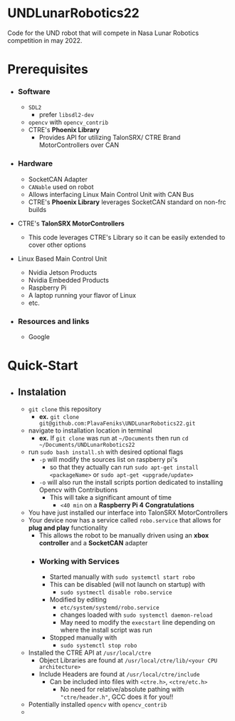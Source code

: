 # UNDLunarRobotics22
Code for the UND robot that will compete in Nasa Lunar Robotics competition in may 2022.

# Prerequisites
 - ### Software
    - `SDL2`
      - prefer `libsdl2-dev`
    - `opencv` with `opencv_contrib`
    - CTRE's **Phoenix Library**
      - Provides API for utilizing TalonSRX/ CTRE Brand MotorControllers over CAN

 - ### Hardware
   - SocketCAN Adapter
    - `CANable` used on robot
    - Allows interfacing Linux Main Control Unit with CAN Bus
    - CTRE's **Phoenix Library** leverages SocketCAN standard on non-frc builds
  - CTRE's **TalonSRX MotorControllers**
    - This code leverages CTRE's Library so it can be easily extended to cover other options
  - Linux Based Main Control Unit
    - Nvidia Jetson Products
    - Nvidia Embedded Products
    - Raspberry Pi
    - A laptop running your flavor of Linux
    - etc.

 - ### Resources and links
   - Google


# Quick-Start
  - ## Instalation
    - `git clone` this repository
      - **ex.** `git clone git@github.com:PlavaFeniks\UNDLunarRobotics22.git`
    - navigate to installation location in terminal
      - **ex.** If `git clone` was run at `~/Documents` then run `cd ~/Documents/UNDLunarRobotics22`
    - run `sudo bash install.sh` with desired optional flags
        - `-p` will modify the sources list on raspberry pi's 
          - so that they actually can run `sudo apt-get install <packageName>` or `sudo apt-get <upgrade/update>`
        - `-o` will also run the install scripts portion dedicated to installing Opencv with Contributions
          - This will take a significant amount of time
            - `<40 min` on a **Raspberry Pi 4**
  **Congratulations** 
    - You have just installed our interface into TalonSRX MotorControllers
    - Your device now has a service called `robo.service` that allows for **plug and play** functionality
      - This allows the robot to be manually driven using an **xbox controller** and a **SocketCAN** adapter
      - ### Working with Services
        - Started manually with
            `sudo systemctl start robo`
        - This can be disabled (will not launch on startup) with 
            - `sudo systmectl disable robo.service`
        - Modified by editing
            - `etc/system/systemd/robo.service`
            - changes loaded with `sudo systemctl daemon-reload`
            - May need to modify the `execstart` line depending on where the install script was run
        - Stopped manually with 
            - `sudo systemctl stop robo`
    - Installed the CTRE API at `/usr/local/ctre`
      - Object Libraries are found at `/usr/local/ctre/lib/<your CPU architecture>`
      - Include Headers are found at `/usr/local/ctre/include`
        - Can be included into files with `<ctre.h>`, `<ctre/etc.h>`
          - No need for relative/absolute pathing with `"ctre/header.h"`, GCC does it for you!!
    - Potentially installed `opencv` with `opencv_contrib`
    - 
    